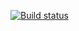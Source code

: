 [![Build status](https://ci.appveyor.com/api/projects/status/ttwr77sfe1jvq5id/branch/main?svg=true)](https://ci.appveyor.com/project/thatmarcello/seleniumhw/branch/main)
